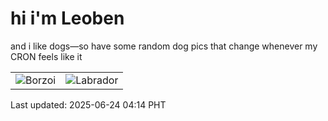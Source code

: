 # hi i'm Leoben

and i like dogs—so have some random dog pics that change whenever my CRON feels like it

|  |  |
|--------|----------|
| ![Borzoi](https://random-dog-vercel.vercel.app/api/random-borzoi?v=1750709640) | ![Labrador](https://random-dog-vercel.vercel.app/api/random-labrador?v=1750709640) |

Last updated: 2025-06-24 04:14 PHT
